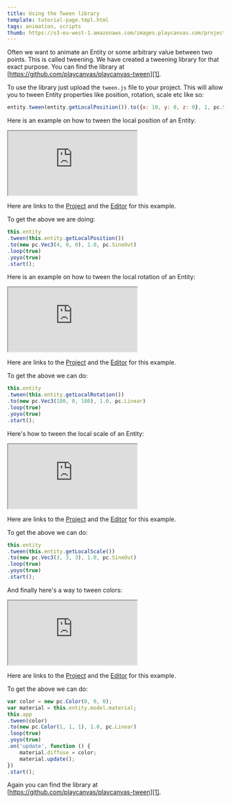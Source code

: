 ```yaml
---
title: Using the Tween library
template: tutorial-page.tmpl.html
tags: animation, scripts
thumb: https://s3-eu-west-1.amazonaws.com/images.playcanvas.com/projects/12/452634/BDFB7E-image-75.jpg
---
```


Often we want to animate an Entity or some arbitrary value between two points. This is called tweening. We have created a tweening library for that exact purpose. You can find the library at [https://github.com/playcanvas/playcanvas-tween][1].

To use the library just upload the `tween.js` file to your project. This will allow you to tween Entity properties like position, rotation, scale etc like so:

```javascript
entity.tween(entity.getLocalPosition()).to({x: 10, y: 0, z: 0}, 1, pc.SineOut);
```

Here is an example on how to tween the local position of an Entity:

<iframe src="https://playcanv.as/b/wEftzstB/"></iframe>

Here are links to the [Project][2] and the [Editor][3] for this example.

To get the above we are doing:

```javascript
this.entity
.tween(this.entity.getLocalPosition())
.to(new pc.Vec3(4, 0, 0), 1.0, pc.SineOut)
.loop(true)
.yoyo(true)
.start();
```

Here is an example on how to tween the local rotation of an Entity:

<iframe src="https://playcanv.as/b/H8553dGa/"></iframe>

Here are links to the [Project][2] and the [Editor][4] for this example.

To get the above we can do:

```javascript
this.entity
.tween(this.entity.getLocalRotation())
.to(new pc.Vec3(180, 0, 180), 1.0, pc.Linear)
.loop(true)
.yoyo(true)
.start();
```

Here's how to tween the local scale of an Entity:

<iframe src="https://playcanv.as/b/ndTiHCpD/"></iframe>

Here are links to the [Project][2] and the [Editor][5] for this example.

To get the above we can do:

```javascript
this.entity
.tween(this.entity.getLocalScale())
.to(new pc.Vec3(3, 3, 3), 1.0, pc.SineOut)
.loop(true)
.yoyo(true)
.start();
```

And finally here's a way to tween colors:

<iframe src="https://playcanv.as/b/aoRYsYrc/"></iframe>

Here are links to the [Project][2] and the [Editor][6] for this example.

To get the above we can do:

```javascript
var color = new pc.Color(0, 0, 0);
var material = this.entity.model.material;
this.app
.tween(color)
.to(new pc.Color(1, 1, 1), 1.0, pc.Linear)
.loop(true)
.yoyo(true)
.on('update', function () {
    material.diffuse = color;
    material.update();
})
.start();
```

Again you can find the library at [https://github.com/playcanvas/playcanvas-tween][1].

[1]: https://github.com/playcanvas/playcanvas-tween
[2]: https://playcanvas.com/project/452634/overview/using-the-tween-library
[3]: https://playcanvas.com/editor/scene/491504
[4]: https://playcanvas.com/editor/scene/491558
[5]: https://playcanvas.com/editor/scene/491585
[6]: https://playcanvas.com/editor/scene/491559

